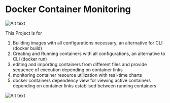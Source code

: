 # Docker Container Monitoring

![Alt text](https://github.com/Vinayakatk/dockerMonitoring/blob/master/logoD.png "Screenshot of the Tool")

This Project is for 

1. Building images with all configurations necessary, an alternative for CLI (docker build)
2. Creating and Running containers with all configurations, an alternative to CLI (docker run)
3. editing and importing containers from different files and provide sequence of execution depending on container links
4. monitoring container resource utilization with real-time charts
5. docker containers dependency view for viewing active containers depending on container links establised between running containers


![Alt text](https://github.com/Vinayakatk/dockerMonitoring/blob/master/screen.png "Screenshot of the Tool")
